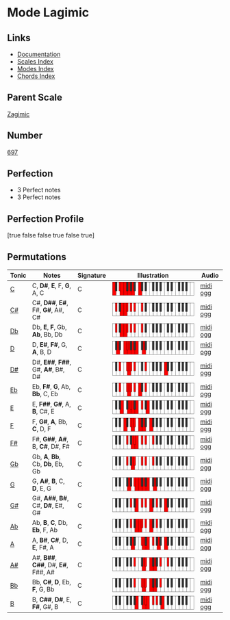 # Mode Lagimic

## Links

- [Documentation](index.md)
- [Scales Index](Scales.md)
- [Modes Index](Modes.md)
- [Chords Index](Chords.md)

## Parent Scale

[Zagimic](ScaleZagimic.md)

## Number

[697](https://ianring.com/musictheory/scales/697)

## Perfection

- 3 Perfect notes
- 3 Perfect notes

## Perfection Profile

[true false false true false true]

## Permutations

| Tonic | Notes | Signature | Illustration | Audio |
|-------|-------|-----------|--------------|-------|
| [C](ModeCNaturalLagimic.md) | C, **D#**, **E**, F, **G**, A, C | C | ![CNaturalLagimic](ModeCNaturalLagimic.png) | [midi](ModeCNaturalLagimic.mid) [ogg](ModeCNaturalLagimic.ogg) |
| [C#](ModeCSharpLagimic.md) | C#, **D##**, **E#**, F#, **G#**, A#, C# | C | ![CSharpLagimic](ModeCSharpLagimic.png) | [midi](ModeCSharpLagimic.mid) [ogg](ModeCSharpLagimic.ogg) |
| [Db](ModeDFlatLagimic.md) | Db, **E**, **F**, Gb, **Ab**, Bb, Db | C | ![DFlatLagimic](ModeDFlatLagimic.png) | [midi](ModeDFlatLagimic.mid) [ogg](ModeDFlatLagimic.ogg) |
| [D](ModeDNaturalLagimic.md) | D, **E#**, **F#**, G, **A**, B, D | C | ![DNaturalLagimic](ModeDNaturalLagimic.png) | [midi](ModeDNaturalLagimic.mid) [ogg](ModeDNaturalLagimic.ogg) |
| [D#](ModeDSharpLagimic.md) | D#, **E##**, **F##**, G#, **A#**, B#, D# | C | ![DSharpLagimic](ModeDSharpLagimic.png) | [midi](ModeDSharpLagimic.mid) [ogg](ModeDSharpLagimic.ogg) |
| [Eb](ModeEFlatLagimic.md) | Eb, **F#**, **G**, Ab, **Bb**, C, Eb | C | ![EFlatLagimic](ModeEFlatLagimic.png) | [midi](ModeEFlatLagimic.mid) [ogg](ModeEFlatLagimic.ogg) |
| [E](ModeENaturalLagimic.md) | E, **F##**, **G#**, A, **B**, C#, E | C | ![ENaturalLagimic](ModeENaturalLagimic.png) | [midi](ModeENaturalLagimic.mid) [ogg](ModeENaturalLagimic.ogg) |
| [F](ModeFNaturalLagimic.md) | F, **G#**, **A**, Bb, **C**, D, F | C | ![FNaturalLagimic](ModeFNaturalLagimic.png) | [midi](ModeFNaturalLagimic.mid) [ogg](ModeFNaturalLagimic.ogg) |
| [F#](ModeFSharpLagimic.md) | F#, **G##**, **A#**, B, **C#**, D#, F# | C | ![FSharpLagimic](ModeFSharpLagimic.png) | [midi](ModeFSharpLagimic.mid) [ogg](ModeFSharpLagimic.ogg) |
| [Gb](ModeGFlatLagimic.md) | Gb, **A**, **Bb**, Cb, **Db**, Eb, Gb | C | ![GFlatLagimic](ModeGFlatLagimic.png) | [midi](ModeGFlatLagimic.mid) [ogg](ModeGFlatLagimic.ogg) |
| [G](ModeGNaturalLagimic.md) | G, **A#**, **B**, C, **D**, E, G | C | ![GNaturalLagimic](ModeGNaturalLagimic.png) | [midi](ModeGNaturalLagimic.mid) [ogg](ModeGNaturalLagimic.ogg) |
| [G#](ModeGSharpLagimic.md) | G#, **A##**, **B#**, C#, **D#**, E#, G# | C | ![GSharpLagimic](ModeGSharpLagimic.png) | [midi](ModeGSharpLagimic.mid) [ogg](ModeGSharpLagimic.ogg) |
| [Ab](ModeAFlatLagimic.md) | Ab, **B**, **C**, Db, **Eb**, F, Ab | C | ![AFlatLagimic](ModeAFlatLagimic.png) | [midi](ModeAFlatLagimic.mid) [ogg](ModeAFlatLagimic.ogg) |
| [A](ModeANaturalLagimic.md) | A, **B#**, **C#**, D, **E**, F#, A | C | ![ANaturalLagimic](ModeANaturalLagimic.png) | [midi](ModeANaturalLagimic.mid) [ogg](ModeANaturalLagimic.ogg) |
| [A#](ModeASharpLagimic.md) | A#, **B##**, **C##**, D#, **E#**, F##, A# | C | ![ASharpLagimic](ModeASharpLagimic.png) | [midi](ModeASharpLagimic.mid) [ogg](ModeASharpLagimic.ogg) |
| [Bb](ModeBFlatLagimic.md) | Bb, **C#**, **D**, Eb, **F**, G, Bb | C | ![BFlatLagimic](ModeBFlatLagimic.png) | [midi](ModeBFlatLagimic.mid) [ogg](ModeBFlatLagimic.ogg) |
| [B](ModeBNaturalLagimic.md) | B, **C##**, **D#**, E, **F#**, G#, B | C | ![BNaturalLagimic](ModeBNaturalLagimic.png) | [midi](ModeBNaturalLagimic.mid) [ogg](ModeBNaturalLagimic.ogg) |
